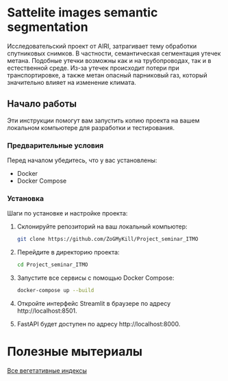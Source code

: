 # Sattelite images semantic segmentation

Исследовательский проект от AIRI, затрагивает тему обработки спутниковых снимков. В частности, семантическая сегментация утечек метана. Подобные утечки возможны как и на трубопроводах, так и в естественной среде. Из-за утечек происходит потери при транспортировке, а также метан опасный парниковый газ, который значительно влияет на изменение климата.

## Начало работы

Эти инструкции помогут вам запустить копию проекта на вашем локальном компьютере для разработки и тестирования.

### Предварительные условия

Перед началом убедитесь, что у вас установлены:

- Docker
- Docker Compose

### Установка

Шаги по установке и настройке проекта:

1. Склонируйте репозиторий на ваш локальный компьютер:
    ```bash
    git clone https://github.com/ZoGMyKill/Project_seminar_ITMO
    ```
2. Перейдите в директорию проекта:
    ```bash
    cd Project_seminar_ITMO
    ```
3. Запустите все сервисы с помощью Docker Compose:
    ```bash
    docker-compose up --build
    ```
4. Откройте интерфейс Streamlit в браузере по адресу http://localhost:8501.

5. FastAPI будет доступен по адресу http://localhost:8000.


# Полезные мытериалы

[Все вегетативные индексы](https://www.indexdatabase.de/db/i.php)